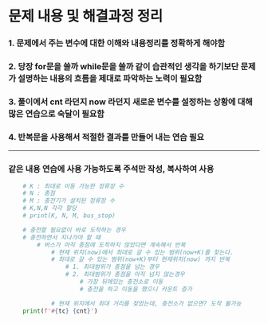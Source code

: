 # 문제 내용 및 해결과정 정리


### 1. 문제에서 주는 변수에 대한 이해와 내용정리를 정확하게 해야함
### 2. 당장 for문을 쓸까 while문을 쓸까 같이 습관적인 생각을 하기보단 문제가 설명하는 내용의 흐름을 제대로 파악하는 노력이 필요함
### 3. 풀이에서 cnt 라던지 now 라던지 새로운 변수를 설정하는 상황에 대해 많은 연습으로 숙달이 필요함
### 4. 반복문을 사용해서 적절한 결과를 만들어 내는 연습 필요


---
### 같은 내용 연습에 사용 가능하도록 주석만 작성, 복사하여 사용
```python
    # K : 최대로 이동 가능한 정류장 수
    # N : 종점
    # M : 충전기가 설치된 정류장 수
    # K,N,N 각각 할당
    # print(K, N, M, bus_stop)

    # 충전할 필요없이 바로 도착하는 경우
    # 충전하면서 지나가야 할 때
        # 버스가 아직 종점에 도착하지 않았다면 계속해서 반복
            # 현재 위치(now)에서 최대로 갈 수 있는 범위(now+K)를 찾는다.
            # 최대로 갈 수 있는 범위(now+K)부터 현재위치(now) 까지 반복
                # 1. 최대범위가 종점을 넘는 경우
                # 2. 최대범위가 종점을 아직 넘지 않는경우
                    # 가장 뒤에있는 충전소로 이동
                    # 충전을 하고 이동을 했으니 카운트 증가

            # 현재 위치에서 최대 거리를 찾았는데, 충전소가 없으면? 도착 불가능
    print(f'#{tc} {cnt}')
```